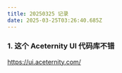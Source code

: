 ```yaml
---
title: 20250325 记录
date: 2025-03-25T03:26:40.685Z
---
```


### 1. 这个 Aceternity Ul 代码库不错

https://ui.aceternity.com/